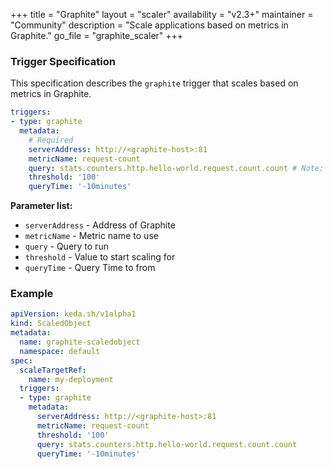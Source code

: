 +++
title = "Graphite"
layout = "scaler"
availability = "v2.3+"
maintainer = "Community"
description = "Scale applications based on metrics in Graphite."
go_file = "graphite_scaler"
+++

### Trigger Specification

This specification describes the `graphite` trigger that scales based on metrics in Graphite.

```yaml
triggers:
- type: graphite
  metadata:
    # Required
    serverAddress: http://<graphite-host>:81
    metricName: request-count
    query: stats.counters.http.hello-world.request.count.count # Note: query must return a vector/scalar single element response
    threshold: '100'
    queryTime: '-10minutes'
```
**Parameter list:**

- `serverAddress` - Address of Graphite
- `metricName` - Metric name to use
- `query` - Query to run
- `threshold` - Value to start scaling for
- `queryTime` - Query Time to from 


### Example

```yaml
apiVersion: keda.sh/v1alpha1
kind: ScaledObject
metadata:
  name: graphite-scaledobject
  namespace: default
spec:
  scaleTargetRef:
    name: my-deployment
  triggers:
  - type: graphite
    metadata:
      serverAddress: http://<graphite-host>:81
      metricName: request-count
      threshold: '100'
      query: stats.counters.http.hello-world.request.count.count
      queryTime: '-10minutes'
```
